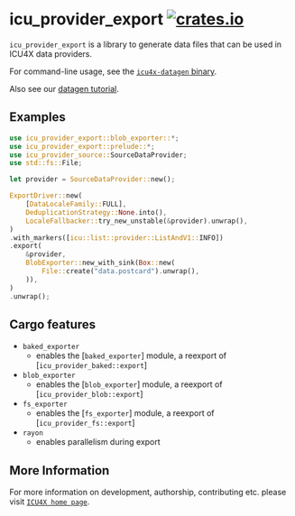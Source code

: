 # icu_provider_export [![crates.io](https://img.shields.io/crates/v/icu_provider_export)](https://crates.io/crates/icu_provider_export)

<!-- cargo-rdme start -->

`icu_provider_export` is a library to generate data files that can be used in ICU4X data providers.

For command-line usage, see the [`icu4x-datagen` binary](https://crates.io/crate/icu4x-datagen).

Also see our [datagen tutorial](https://github.com/unicode-org/icu4x/blob/main/tutorials/data-management.md).

## Examples

```rust
use icu_provider_export::blob_exporter::*;
use icu_provider_export::prelude::*;
use icu_provider_source::SourceDataProvider;
use std::fs::File;

let provider = SourceDataProvider::new();

ExportDriver::new(
    [DataLocaleFamily::FULL],
    DeduplicationStrategy::None.into(),
    LocaleFallbacker::try_new_unstable(&provider).unwrap(),
)
.with_markers([icu::list::provider::ListAndV1::INFO])
.export(
    &provider,
    BlobExporter::new_with_sink(Box::new(
        File::create("data.postcard").unwrap(),
    )),
)
.unwrap();
```

## Cargo features

* `baked_exporter`
  * enables the [`baked_exporter`] module, a reexport of [`icu_provider_baked::export`]
* `blob_exporter`
  * enables the [`blob_exporter`] module, a reexport of [`icu_provider_blob::export`]
* `fs_exporter`
  * enables the [`fs_exporter`] module, a reexport of [`icu_provider_fs::export`]
* `rayon`
  * enables parallelism during export

<!-- cargo-rdme end -->

## More Information

For more information on development, authorship, contributing etc. please visit [`ICU4X home page`](https://github.com/unicode-org/icu4x).

